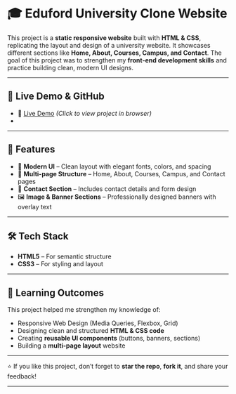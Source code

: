 # 🎓 Eduford University Clone Website  

This project is a **static responsive website** built with **HTML & CSS**, replicating the layout and design of a university website. It showcases different sections like **Home, About, Courses, Campus, and Contact**. The goal of this project was to strengthen my **front-end development skills** and practice building clean, modern UI designs.  

---
## 🔗 Live Demo & GitHub  
- 🚀 [Live Demo](https://awaistabaruk.github.io/Eduford-uni-web/) *(Click to view project in browser)*
- 
---
## 🚀 Features  
- 🎨 **Modern UI** – Clean layout with elegant fonts, colors, and spacing  
- 🏫 **Multi-page Structure** – Home, About, Courses, Campus, and Contact pages  
- 📍 **Contact Section** – Includes contact details and form design  
- 🖼️ **Image & Banner Sections** – Professionally designed banners with overlay text  

---

## 🛠️ Tech Stack  
- **HTML5** – For semantic structure  
- **CSS3** – For styling and  layout

---

## 📌 Learning Outcomes  
This project helped me strengthen my knowledge of:  
- Responsive Web Design (Media Queries, Flexbox, Grid)  
- Designing clean and structured **HTML & CSS code**  
- Creating **reusable UI components** (buttons, banners, sections)  
- Building a **multi-page layout** website  

---

⭐ If you like this project, don’t forget to **star the repo**, **fork it**, and share your feedback!  

---
